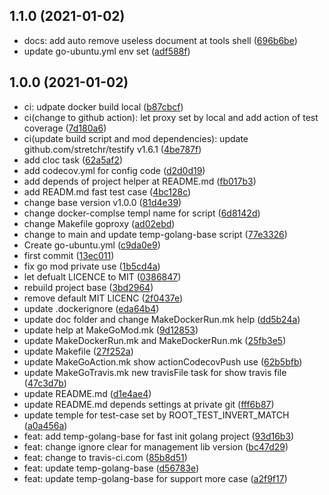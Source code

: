 ## 1.1.0 (2021-01-02)

* docs: add auto remove useless document at tools shell ([696b6be](https://github.com/bridgewwater/golang-project-temple-base/commit/696b6be))
* update go-ubuntu.yml env set ([adf588f](https://github.com/bridgewwater/golang-project-temple-base/commit/adf588f))


## 1.0.0 (2021-01-02)

* ci: udpate docker build local ([b87cbcf](https://github.com/bridgewwater/golang-project-temple-base/commit/b87cbcf))
* ci(change to github action): let proxy set by local and add action of test coverage ([7d180a6](https://github.com/bridgewwater/golang-project-temple-base/commit/7d180a6))
* ci(update build script and mod dependencies): update github.com/stretchr/testify v1.6.1 ([4be787f](https://github.com/bridgewwater/golang-project-temple-base/commit/4be787f))
* add cloc task ([62a5af2](https://github.com/bridgewwater/golang-project-temple-base/commit/62a5af2))
* add codecov.yml for config code ([d2d0d19](https://github.com/bridgewwater/golang-project-temple-base/commit/d2d0d19))
* add depends of project helper at README.md ([fb017b3](https://github.com/bridgewwater/golang-project-temple-base/commit/fb017b3))
* add READM.md fast test case ([4bc128c](https://github.com/bridgewwater/golang-project-temple-base/commit/4bc128c))
* change base version v1.0.0 ([81d4e39](https://github.com/bridgewwater/golang-project-temple-base/commit/81d4e39))
* change docker-complse templ name for script ([6d8142d](https://github.com/bridgewwater/golang-project-temple-base/commit/6d8142d))
* change Makefile goproxy ([ad02ebd](https://github.com/bridgewwater/golang-project-temple-base/commit/ad02ebd))
* change to main and update temp-golang-base script ([77e3326](https://github.com/bridgewwater/golang-project-temple-base/commit/77e3326))
* Create go-ubuntu.yml ([c9da0e9](https://github.com/bridgewwater/golang-project-temple-base/commit/c9da0e9))
* first commit ([13ec011](https://github.com/bridgewwater/golang-project-temple-base/commit/13ec011))
* fix go mod private use ([1b5cd4a](https://github.com/bridgewwater/golang-project-temple-base/commit/1b5cd4a))
* let defualt LICENCE to MIT ([0386847](https://github.com/bridgewwater/golang-project-temple-base/commit/0386847))
* rebuild project base ([3bd2964](https://github.com/bridgewwater/golang-project-temple-base/commit/3bd2964))
* remove default MIT LICENC ([2f0437e](https://github.com/bridgewwater/golang-project-temple-base/commit/2f0437e))
* update .dockerignore ([eda64b4](https://github.com/bridgewwater/golang-project-temple-base/commit/eda64b4))
* update doc folder and change MakeDockerRun.mk help ([dd5b24a](https://github.com/bridgewwater/golang-project-temple-base/commit/dd5b24a))
* update help at MakeGoMod.mk ([9d12853](https://github.com/bridgewwater/golang-project-temple-base/commit/9d12853))
* update MakeDockerRun.mk and MakeDockerRun.mk ([25fb3e5](https://github.com/bridgewwater/golang-project-temple-base/commit/25fb3e5))
* update Makefile ([27f252a](https://github.com/bridgewwater/golang-project-temple-base/commit/27f252a))
* update MakeGoAction.mk show actionCodecovPush use ([62b5bfb](https://github.com/bridgewwater/golang-project-temple-base/commit/62b5bfb))
* update MakeGoTravis.mk new travisFile task for show travis file ([47c3d7b](https://github.com/bridgewwater/golang-project-temple-base/commit/47c3d7b))
* update README.md ([d1e4ae4](https://github.com/bridgewwater/golang-project-temple-base/commit/d1e4ae4))
* update README.md depends settings at private git ([fff6b87](https://github.com/bridgewwater/golang-project-temple-base/commit/fff6b87))
* update temple for test-case set by ROOT_TEST_INVERT_MATCH ([a0a456a](https://github.com/bridgewwater/golang-project-temple-base/commit/a0a456a))
* feat: add temp-golang-base for fast init golang project ([93d16b3](https://github.com/bridgewwater/golang-project-temple-base/commit/93d16b3))
* feat: change ignore clear for management lib version ([bc47d29](https://github.com/bridgewwater/golang-project-temple-base/commit/bc47d29))
* feat: change to travis-ci.com ([85b8d51](https://github.com/bridgewwater/golang-project-temple-base/commit/85b8d51))
* feat: update temp-golang-base ([d56783e](https://github.com/bridgewwater/golang-project-temple-base/commit/d56783e))
* feat: update temp-golang-base for support more case ([a2f9f17](https://github.com/bridgewwater/golang-project-temple-base/commit/a2f9f17))

